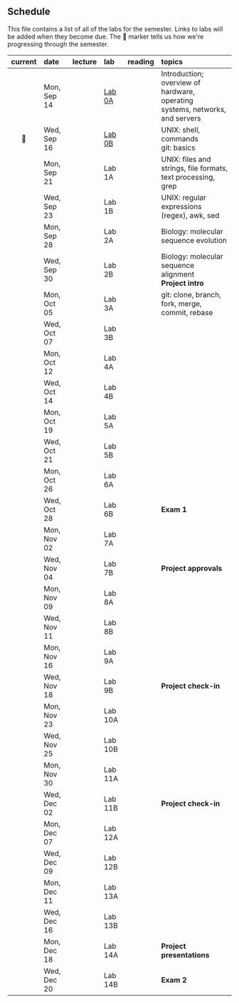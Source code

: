 
## Schedule

This file contains a list of all of the labs for the semester. Links to labs will be added when they become due. The :pig: marker tells us how we're progressing through the semester.

| current | date        | lecture | lab     | reading | topics |
| :-:     | :--         | :-      |   :-    | :--     | :--    |
|         | Mon, Sep 14 |         | [Lab 0A](https://classroom.github.com/a/Rc09ghXg) | | Introduction; overview of hardware, operating<br>systems, networks, and servers |
| :pig:   | Wed, Sep 16 |         | [Lab 0B](https://classroom.github.com/a/Rc09ghXg) | | UNIX: shell, commands<br>git: basics|
|         | Mon, Sep 21 |         | Lab 1A |  | UNIX: files and strings, file formats,<br>text processing, grep |
|         | Wed, Sep 23 |         | Lab 1B |  | UNIX: regular expressions (regex), awk, sed |
|         | Mon, Sep 28 |         | Lab 2A |  | Biology: molecular sequence evolution |
|         | Wed, Sep 30 |         | Lab 2B |  | Biology: molecular sequence alignment<br>**Project intro** |
|         | Mon, Oct 05 |         | Lab 3A |  | git: clone, branch, fork, merge, commit, rebase  |
|         | Wed, Oct 07 |         | Lab 3B |  |  |
|         | Mon, Oct 12 |         | Lab 4A |  |  |
|         | Wed, Oct 14 |         | Lab 4B |  |  |
|         | Mon, Oct 19 |         | Lab 5A |  |  |
|         | Wed, Oct 21 |         | Lab 5B |  |  |
|         | Mon, Oct 26 |         | Lab 6A |  |  |
|         | Wed, Oct 28 |         | Lab 6B |  |  **Exam 1** |
|         | Mon, Nov 02 |         | Lab 7A |  |  |
|         | Wed, Nov 04 |         | Lab 7B |  | **Project approvals** |
|         | Mon, Nov 09 |         | Lab 8A |  |  |
|         | Wed, Nov 11 |         | Lab 8B |  |  |
|         | Mon, Nov 16 |         | Lab 9A |  |  |
|         | Wed, Nov 18 |         | Lab 9B |  | **Project check-in**  |
|         | Mon, Nov 23 |         | Lab 10A |  |   |
|         | Wed, Nov 25 |         | Lab 10B |  |   |
|         | Mon, Nov 30 |         | Lab 11A |  |   |
|         | Wed, Dec 02 |         | Lab 11B |  | **Project check-in**   |
|         | Mon, Dec 07 |         | Lab 12A |  |   |
|         | Wed, Dec 09 |         | Lab 12B |  |   |
|         | Mon, Dec 11 |         | Lab 13A |  |   |
|         | Wed, Dec 16 |         | Lab 13B |  |   |
|         | Mon, Dec 18 |         | Lab 14A |  | **Project presentations**  |
|         | Wed, Dec 20 |         | Lab 14B |  | **Exam 2**  |
